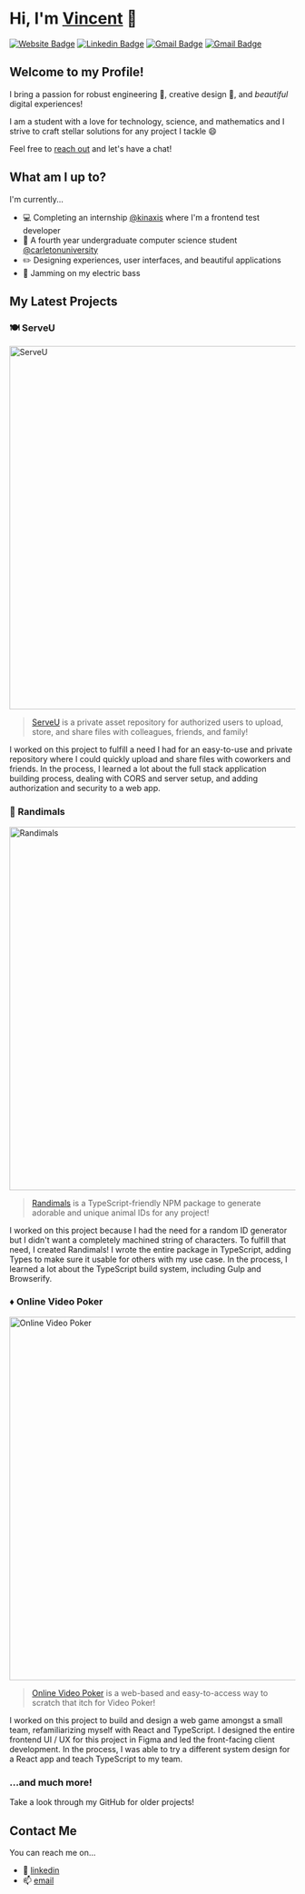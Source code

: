 # Hi, I'm [Vincent](https://vincentnguyen.ca) 🌺

[![Website Badge](https://img.shields.io/badge/-vinhvn.com-EF444F?style=flat&logo=google-chrome&logoColor=white&link=https://vinhvn.com)](https://vinhvn.com)
[![Linkedin Badge](https://img.shields.io/badge/-vinhvn-EF444F?style=flat&logo=Linkedin&logoColor=white&link=https://www.linkedin.com/in/vinhvn/)](https://www.linkedin.com/in/vinhvn/)
[![Gmail Badge](https://img.shields.io/badge/-resume.pdf-EF444F?style=flat&logo=pinboard&logoColor=white&link=https://drive.google.com/file/d/1UjTZzVhJoTKityUbo9Qd7Kx0Ezt6UDkt/view)](https://drive.google.com/file/d/1UjTZzVhJoTKityUbo9Qd7Kx0Ezt6UDkt/view)
[![Gmail Badge](https://img.shields.io/badge/-vincentn337@gmail.com-EF444F?style=flat&logo=Gmail&logoColor=white&link=mailto:vincentn337@gmail.com)](mailto:vincentn337@gmail.com)

## Welcome to my Profile!

I bring a passion for robust engineering 🚀, creative design 🎨, and *beautiful* digital experiences!

I am a student with a love for technology, science, and mathematics and I strive to craft stellar solutions for any project I tackle 😄

Feel free to [reach out](#contact-me) and let's have a chat!

## What am I up to?

I'm currently...

- 💻 Completing an internship [@kinaxis](https://kinaxis.com) where I'm a frontend test developer
- 📖 A fourth year undergraduate computer science student [@carletonuniversity](https://carleton.ca)
- ✏️ Designing experiences, user interfaces, and beautiful applications
- 🎸 Jamming on my electric bass

## My Latest Projects

### 🍽️ ServeU

<img src="https://s.vincentnguyen.ca/SpinuloseRightAustraliansilkyterrier.png" alt="ServeU" width="640px">

> [ServeU](https://github.com/vinhvn/serve-u) is a private asset repository for authorized users to upload, store, and share files with colleagues, friends, and family!

I worked on this project to fulfill a need I had for an easy-to-use and private repository where I could quickly upload and share files with coworkers and friends. In the process, I learned a lot about the full stack application building process, dealing with CORS and server setup, and adding authorization and security to a web app.

### 🐻 Randimals

<img src="https://i.imgur.com/6gDeANq.png" alt="Randimals" width="640px">

> [Randimals](https://github.com/vinhvn/randimals) is a TypeScript-friendly NPM package to generate adorable and unique animal IDs for any project!

I worked on this project because I had the need for a random ID generator but I didn't want a completely machined string of characters. To fulfill that need, I created Randimals! I wrote the entire package in TypeScript, adding Types to make sure it usable for others with my use case. In the process, I learned a lot about the TypeScript build system, including Gulp and Browserify.

### ♦️ Online Video Poker

<img src="https://i.imgur.com/i7AZcqK.gif" alt="Online Video Poker" width="640px">

> [Online Video Poker](https://github.com/NAEK2K/online-video-poker) is a web-based and easy-to-access way to scratch that itch for Video Poker!

I worked on this project to build and design a web game amongst a small team, refamiliarizing myself with React and TypeScript. I designed the entire frontend UI / UX for this project in Figma and led the front-facing client development. In the process, I was able to try a different system design for a React app and teach TypeScript to my team.

### ...and much more!

Take a look through my GitHub for older projects!

## Contact Me

You can reach me on...

- 🔖 [linkedin](https://www.linkedin.com/in/vinhvn)
- 📫 [email](mailto:vinhh.nguyen@carleton.ca)
